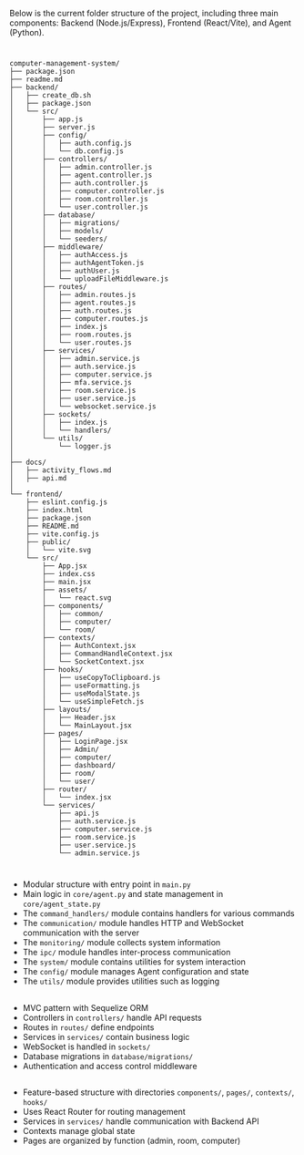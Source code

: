 

Below is the current folder structure of the project, including three main components: Backend (Node.js/Express), Frontend (React/Vite), and Agent (Python).

#

```
computer-management-system/
├── package.json              
├── readme.md              
├── backend/                  
│   ├── create_db.sh          
│   ├── package.json          
│   └── src/                  
│       ├── app.js            
│       ├── server.js         
│       ├── config/           
│       │   ├── auth.config.js 
│       │   └── db.config.js  
│       ├── controllers/      
│       │   ├── admin.controller.js    
│       │   ├── agent.controller.js    
│       │   ├── auth.controller.js     
│       │   ├── computer.controller.js 
│       │   ├── room.controller.js     
│       │   └── user.controller.js     
│       ├── database/         
│       │   ├── migrations/   
│       │   ├── models/       
│       │   └── seeders/      
│       ├── middleware/       
│       │   ├── authAccess.js           
│       │   ├── authAgentToken.js      
│       │   ├── authUser.js            
│       │   └── uploadFileMiddleware.js 
│       ├── routes/           
│       │   ├── admin.routes.js
│       │   ├── agent.routes.js
│       │   ├── auth.routes.js
│       │   ├── computer.routes.js
│       │   ├── index.js      
│       │   ├── room.routes.js
│       │   └── user.routes.js
│       ├── services/         
│       │   ├── admin.service.js
│       │   ├── auth.service.js
│       │   ├── computer.service.js
│       │   ├── mfa.service.js
│       │   ├── room.service.js
│       │   ├── user.service.js
│       │   └── websocket.service.js
│       ├── sockets/          
│       │   ├── index.js
│       │   └── handlers/     
│       └── utils/            
│           └── logger.js     
│
├── docs/                     
│   ├── activity_flows.md     
│   ├── api.md                
│
└── frontend/                 
    ├── eslint.config.js      
    ├── index.html            
    ├── package.json          
    ├── README.md             
    ├── vite.config.js        
    ├── public/               
    │   └── vite.svg          
    └── src/                  
        ├── App.jsx           
        ├── index.css         
        ├── main.jsx          
        ├── assets/           
        │   └── react.svg     
        ├── components/       
        │   ├── common/       
        │   ├── computer/     
        │   └── room/         
        ├── contexts/         
        │   ├── AuthContext.jsx       
        │   ├── CommandHandleContext.jsx 
        │   └── SocketContext.jsx     
        ├── hooks/            
        │   ├── useCopyToClipboard.js 
        │   ├── useFormatting.js      
        │   ├── useModalState.js      
        │   └── useSimpleFetch.js     
        ├── layouts/          
        │   ├── Header.jsx    
        │   └── MainLayout.jsx 
        ├── pages/            
        │   ├── LoginPage.jsx 
        │   ├── Admin/        
        │   ├── computer/     
        │   ├── dashboard/    
        │   ├── room/         
        │   └── user/         
        ├── router/           
        │   └── index.jsx     
        └── services/         
            ├── api.js        
            ├── auth.service.js     
            ├── computer.service.js 
            ├── room.service.js     
            ├── user.service.js     
            └── admin.service.js    
```

#

##
- Modular structure with entry point in `main.py`
- Main logic in `core/agent.py` and state management in `core/agent_state.py`
- The `command_handlers/` module contains handlers for various commands
- The `communication/` module handles HTTP and WebSocket communication with the server
- The `monitoring/` module collects system information
- The `ipc/` module handles inter-process communication
- The `system/` module contains utilities for system interaction
- The `config/` module manages Agent configuration and state
- The `utils/` module provides utilities such as logging

##
- MVC pattern with Sequelize ORM
- Controllers in `controllers/` handle API requests
- Routes in `routes/` define endpoints
- Services in `services/` contain business logic
- WebSocket is handled in `sockets/`
- Database migrations in `database/migrations/`
- Authentication and access control middleware

##
- Feature-based structure with directories `components/`, `pages/`, `contexts/`, `hooks/`
- Uses React Router for routing management
- Services in `services/` handle communication with Backend API
- Contexts manage global state
- Pages are organized by function (admin, room, computer)
